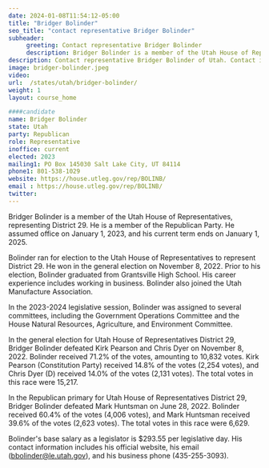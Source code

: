 ```yaml
---
date: 2024-01-08T11:54:12-05:00
title: "Bridger Bolinder"
seo_title: "contact representative Bridger Bolinder"
subheader:
     greeting: Contact representative Bridger Bolinder
     description: Bridger Bolinder is a member of the Utah House of Representatives, representing District 29. He is a member of the Republican Party. He assumed office on January 1, 2023, and his current term ends on January 1, 2025.
description: Contact representative Bridger Bolinder of Utah. Contact information for Bridger Bolinder includes email address, phone number, and mailing address.
image: bridger-bolinder.jpeg
video:
url:  /states/utah/bridger-bolinder/
weight: 1
layout: course_home

####candidate
name: Bridger Bolinder
state: Utah
party: Republican
role: Representative
inoffice: current
elected: 2023
mailing1: PO Box 145030 Salt Lake City, UT 84114
phone1: 801-538-1029
website: https://house.utleg.gov/rep/BOLINB/
email : https://house.utleg.gov/rep/BOLINB/
twitter:
---
```


Bridger Bolinder is a member of the Utah House of Representatives, representing District 29. He is a member of the Republican Party. He assumed office on January 1, 2023, and his current term ends on January 1, 2025.

Bolinder ran for election to the Utah House of Representatives to represent District 29. He won in the general election on November 8, 2022. Prior to his election, Bolinder graduated from Grantsville High School. His career experience includes working in business. Bolinder also joined the Utah Manufacture Association.

In the 2023-2024 legislative session, Bolinder was assigned to several committees, including the Government Operations Committee and the House Natural Resources, Agriculture, and Environment Committee.

In the general election for Utah House of Representatives District 29, Bridger Bolinder defeated Kirk Pearson and Chris Dyer on November 8, 2022. Bolinder received 71.2% of the votes, amounting to 10,832 votes. Kirk Pearson (Constitution Party) received 14.8% of the votes (2,254 votes), and Chris Dyer (D) received 14.0% of the votes (2,131 votes). The total votes in this race were 15,217.

In the Republican primary for Utah House of Representatives District 29, Bridger Bolinder defeated Mark Huntsman on June 28, 2022. Bolinder received 60.4% of the votes (4,006 votes), and Mark Huntsman received 39.6% of the votes (2,623 votes). The total votes in this race were 6,629.

Bolinder's base salary as a legislator is $293.55 per legislative day. His contact information includes his official website, his email (bbolinder@le.utah.gov), and his business phone (435-255-3093).

